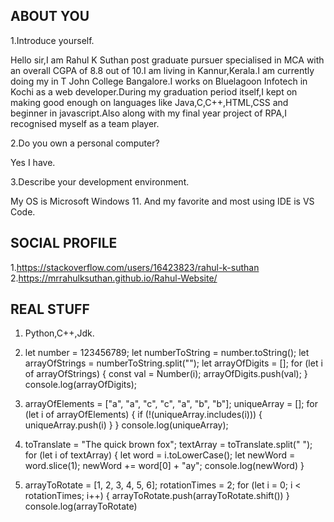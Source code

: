 ABOUT YOU
------------
1.Introduce yourself.

  Hello sir,I am Rahul K Suthan post graduate pursuer specialised in MCA with an overall CGPA of 8.8 out of 10.I am living in Kannur,Kerala.I am currently doing my
in T John College Bangalore.I works on Bluelagoon Infotech in Kochi as a web developer.During my graduation period itself,I kept on making good enough on languages 
like Java,C,C++,HTML,CSS and beginner in javascript.Also along with my final year project of RPA,I recognised myself as a team player.

2.Do you own a personal computer?

  Yes I have.

3.Describe your development environment.

  My
 OS is Microsoft Windows 11. And my favorite and most using IDE is VS Code.
 
 SOCIAL PROFILE
 --------------
 1.https://stackoverflow.com/users/16423823/rahul-k-suthan
 2.https://mrrahulksuthan.github.io/Rahul-Website/


REAL STUFF
---------
1.  Python,C++,Jdk.


3.  let number = 123456789;
    let numberToString = number.toString();
    let arrayOfStrings = numberToString.split("");
    let arrayOfDigits = [];
    for (let i of arrayOfStrings) {
      const val = Number(i);
      arrayOfDigits.push(val);
    }
    console.log(arrayOfDigits);
    
    
3.  arrayOfElements = ["a", "a", "c", "c", "a", "b", "b"];
    uniqueArray = [];
    for (let i of arrayOfElements) {
        if (!(uniqueArray.includes(i))) {
            uniqueArray.push(i)
        }
    }
    console.log(uniqueArray);
    
    
4.  toTranslate = "The quick brown fox";
    textArray = toTranslate.split(" ");
    for (let i of textArray) {
        let word = i.toLowerCase();
       let newWord = word.slice(1);
       newWord += word[0] + "ay";
       console.log(newWord)
    }
    

5.  arrayToRotate = [1, 2, 3, 4, 5, 6];
    rotationTimes = 2;
    for (let i = 0; i < rotationTimes; i++) {
       arrayToRotate.push(arrayToRotate.shift())
    }
    console.log(arrayToRotate)


    
